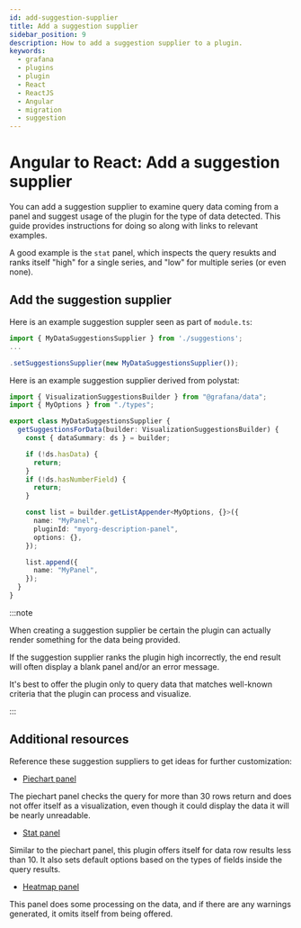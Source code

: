 ```yaml
---
id: add-suggestion-supplier
title: Add a suggestion supplier
sidebar_position: 9
description: How to add a suggestion supplier to a plugin.
keywords:
  - grafana
  - plugins
  - plugin
  - React
  - ReactJS
  - Angular
  - migration
  - suggestion
---
```


# Angular to React: Add a suggestion supplier

You can add a suggestion supplier to examine query data coming from a panel and suggest usage of the plugin for the type of data detected. This guide provides instructions for doing so along with links to relevant examples.

A good example is the `stat` panel, which inspects the query resukts and ranks itself "high" for a single series, and "low" for multiple series (or even none).

## Add the suggestion supplier

Here is an example suggestion suppler seen as part of `module.ts`:

```ts
import { MyDataSuggestionsSupplier } from './suggestions';
...

.setSuggestionsSupplier(new MyDataSuggestionsSupplier());
```

Here is an example suggestion supplier derived from polystat:

```ts
import { VisualizationSuggestionsBuilder } from "@grafana/data";
import { MyOptions } from "./types";

export class MyDataSuggestionsSupplier {
  getSuggestionsForData(builder: VisualizationSuggestionsBuilder) {
    const { dataSummary: ds } = builder;

    if (!ds.hasData) {
      return;
    }
    if (!ds.hasNumberField) {
      return;
    }

    const list = builder.getListAppender<MyOptions, {}>({
      name: "MyPanel",
      pluginId: "myorg-description-panel",
      options: {},
    });

    list.append({
      name: "MyPanel",
    });
  }
}
```

:::note

When creating a suggestion supplier be certain the plugin can actually render something for the data being provided.

If the suggestion supplier ranks the plugin high incorrectly, the end result will often display a blank panel and/or an error message.

It's best to offer the plugin only to query data that matches well-known criteria that the plugin can process and visualize.

:::

## Additional resources

Reference these suggestion suppliers to get ideas for further customization:

- [Piechart panel](https://github.com/grafana/grafana/blob/main/public/app/plugins/panel/piechart/suggestions.ts#L7)

The piechart panel checks the query for more than 30 rows return and does not offer itself as a visualization, even though it could display the data it will be nearly unreadable.

- [Stat panel](https://github.com/grafana/grafana/blob/main/public/app/plugins/panel/stat/suggestions.ts#L7)

Similar to the piechart panel, this plugin offers itself for data row results less than 10. It also sets default options based on the types of fields inside the query results.

- [Heatmap panel](https://github.com/grafana/grafana/blob/main/public/app/plugins/panel/heatmap/suggestions.ts#L8)

This panel does some processing on the data, and if there are any warnings generated, it omits itself from being offered.
